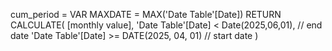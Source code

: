 cum_period = 
VAR MAXDATE = MAX('Date Table'[Date])
RETURN
CALCULATE(
    [monthly value], 
    'Date Table'[Date] < Date(2025,06,01),  // end date
    'Date Table'[Date] >= DATE(2025, 04, 01) // start date
)
